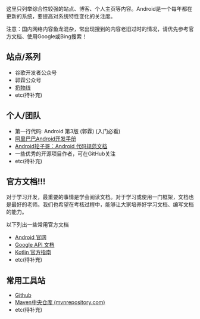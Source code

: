 这里只列举综合性较强的站点、博客、个人主页等内容。Android是一个每年都在更新的系统，要提高对系统特性变化的关注度。

注意：国内网络内容鱼龙混杂，常出现搜到的内容老旧过时的情况，请优先参考官方文档、使用Google或Bing搜索！

## 站点/系列

* 谷歌开发者公众号
* 郭霖公众号
* [扔物线](https://rengwuxian.com/)
* etc(待补充)

## 个人/团队

* 第一行代码: Android 第3版 (郭霖)  (入门必看)
* [阿里巴巴Android开发手册](https://edu.aliyun.com/course/813/lesson/list)
* [Android轮子哥：Android 代码规范文档](https://github.com/getActivity/AndroidCodeStandard)
* 一些优秀的开源项目作者，可在GitHub关注
* etc(待补充)

## 官方文档!!!

对于学习开发，最重要的事情是学会阅读文档。对于学习或使用一门框架，文档也是最好的老师。我们也希望在考核过程中，能够让大家培养好学习文档、编写文档的能力。

以下列出一些常用官方文档

* [Android 官网](https://developer.android.google.cn/?hl=zh-cn)
* [Google API 文档](https://developer.android.google.cn/reference)
* [Kotlin 官方指南](https://www.kotlincn.net/docs/reference/basic-syntax.html)
* etc(待补充)


## 常用工具站

* [Github](github.com)
* [Maven中央仓库 (mvnrepository.com)](https://mvnrepository.com/)
* etc(待补充)


<!--
## 学习路线

![20230703142015](../img/20230703142015.png)
-->

